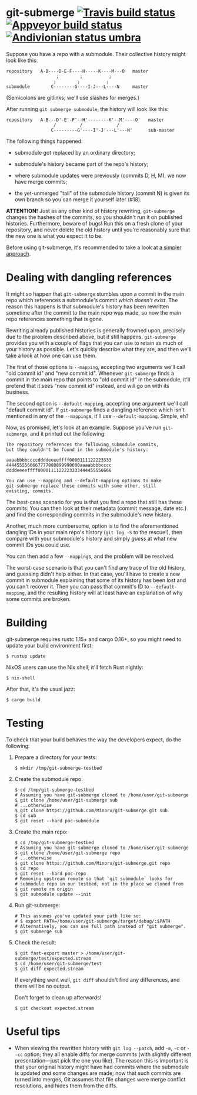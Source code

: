 git-submerge [![Travis build status][travis-badge]][travis-build] [![Appveyor build status][appveyor-badge]][appveyor-build] [![Andivionian status umbra][andivionian-status-badge]][andivionian-status-link]
============

[travis-badge]: https://travis-ci.org/ForNeVeR/git-submerge.svg?branch=master
[travis-build]: https://travis-ci.org/ForNeVeR/git-submerge
[appveyor-badge]: https://ci.appveyor.com/api/projects/status/bt4jc3eg5w9411o7/branch/master?svg=true
[appveyor-build]: https://ci.appveyor.com/project/ForNeVeR/git-submerge-nhw3s/branch/master
[andivionian-status-badge]: https://img.shields.io/badge/status-enfer-orange.svg
[andivionian-status-link]: https://github.com/ForNeVeR/andivionian-status-classifier##status-enfer-

Suppose you have a repo with a submodule. Their collective history might look
like this:

    repository   A-B----D-E-F----H-----K----M---O   master
                       ;        ;          ;
                      ;        ;          ;
    submodule        C--------G----I-J---L----N     master

(Semicolons are gitlinks; we'll use slashes for merges.)

After running `git submerge submodule`, the history will look like this:

    repository   A-B---D'-E'-F'--H'--------K'--M'----O'   master
                      /         /             /
                     C---------G'----I'-J'---L'---N'      sub-master

The following things happened:

* submodule got replaced by an ordinary directory;

* submodule's history became part of the repo's history;

* where submodule updates were previously (commits D, H, M), we now have merge
  commits;

* the yet-unmerged "tail" of the submodule history (commit N) is given its own
  branch so you can merge it yourself later (#18).

**ATTENTION!** Just as any other kind of history rewriting, `git-submerge`
changes the hashes of the commits, so you shouldn't run it on published
histories. Furthermore, beware of bugs! Run this on a fresh clone of your
repository, and never delete the old history until you're reasonably sure that
the new one is what you expect it to be.

Before using git-submerge, it's recommended to take a look at [a simpler
approach](https://blog.debiania.in.ua/posts/2017-07-06-pulling-submodule-s-history-into-the-main-repository.html).

Dealing with dangling references
================================

It might so happen that `git-submerge` stumbles upon a commit in the main repo
which references a submodule's commit *which doesn't exist*. The reason this
happens is that submodule's history has been rewritten sometime after the
commit to the main repo was made, so now the main repo references something
that is gone.

Rewriting already published histories is generally frowned upon, precisely due
to the problem described above, but it still happens. `git-submerge` provides
you with a couple of flags that you can use to retain as much of your history
as possible. Let's quickly describe what they are, and then we'll take a look at
how one can use them.

The first of those options is `--mapping`, accepting two arguments we'll call
"old commit id" and "new commit id". Whenever `git-submerge` finds a commit in
the main repo that points to "old commit id" in the submodule, it'll pretend
that it sees "new commit id" instead, and will go on with its business.

The second option is `--default-mapping`, accepting one argument we'll call
"default commit id". If `git-submerge` finds a dangling reference which isn't
mentioned in any of the `--mapping`s, it'll use `--default-mapping`. Simple, eh?

Now, as promised, let's look at an example. Suppose you've run `git-submerge`,
and it printed out the following:

```
The repository references the following submodule commits,
but they couldn't be found in the submodule's history:

aaaabbbbccccddddeeeeffff0000111122223333
4444555566667777888899990000aaaabbbbcccc
ddddeeeeffff0000111122223333444455556666

You can use --mapping and --default-mapping options to make
git-submerge replace these commits with some other, still
existing, commits.
```

The best-case scenario for you is that you find a repo that still has these
commits. You can then look at their metadata (commit message, date etc.) and
find the corresponding commits in the submodule's new history.

Another, much more cumbersome, option is to find the aforementioned dangling IDs
in your main repo's history (`git log -S` to the rescue!), then compare with
your submodule's history and simply *guess* at what new commit IDs you could
use.

You can then add a few `--mapping`s, and the problem will be resolved.

The worst-case scenario is that you can't find any trace of the old history, and
guessing didn't help either. In that case, you'll have to create a new commit in
submodule explaining that some of its history has been lost and you can't
recover it. Then you can pass that commit's ID to `--default-mapping`, and the
resulting history will at least have an explanation of why some commits are
broken.

Building
========

git-submerge requires rustc 1.15+ and cargo 0.16+, so you might need to update
your build environment first:

```console
$ rustup update
```

NixOS users can use the Nix shell; it'll fetch Rust nightly:

```console
$ nix-shell
```

After that, it's the usual jazz:

```console
$ cargo build
```

Testing
=======

To check that your build behaves the way the developers expect, do the following:

1. Prepare a directory for your tests:

    ```console
    $ mkdir /tmp/git-submerge-testbed
    ```

2. Create the submodule repo:

    ```console
    $ cd /tmp/git-submerge-testbed
    # Assuming you have git-submerge cloned to /home/user/git-submerge
    $ git clone /home/user/git-submerge sub
    # ...otherwise
    $ git clone https://github.com/Minoru/git-submerge.git sub
    $ cd sub
    $ git reset --hard poc-submodule
    ```

3. Create the main repo:

    ```console
    $ cd /tmp/git-submerge-testbed
    # Assuming you have git-submerge cloned to /home/user/git-submerge
    $ git clone /home/user/git-submerge repo
    # ...otherwise
    $ git clone https://github.com/Minoru/git-submerge.git repo
    $ cd repo
    $ git reset --hard poc-repo
    # Removing upstream remote so that `git submodule` looks for
    # submodule repo in our testbed, not in the place we cloned from
    $ git remote rm origin
    $ git submodule update --init
    ```

4. Run git-submerge:

    ```console
    # This assumes you've updated your path like so:
    # $ export PATH=/home/user/git-submerge/target/debug/:$PATH
    # Alternatively, you can use full path instead of "git submerge".
    $ git submerge sub
    ```

5. Check the result:

    ```console
    $ git fast-export master > /home/user/git-submerge/test/expected.stream
    $ cd /home/user/git-submerge/test
    $ git diff expected.stream
    ```

    If everything went well, `git diff` shouldn't find any differences, and
    there will be no output.

    Don't forget to clean up afterwards!

    ```console
    $ git checkout expected.stream
    ```

Useful tips
===========

* When viewing the rewritten history with `git log --patch`, add `-m`, `-c` or
    `--cc` option; they all enable diffs for merge commits (with slightly
    different presentation—just pick the one you like). The reason this is
    important is that your original history might have had commits where the
    submodule is updated *and* some changes are made; now that such commits are
    turned into merges, Git assumes that file changes were merge conflict
    resolutions, and hides them from the diffs.
